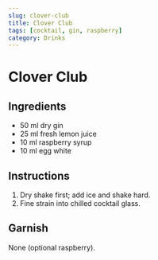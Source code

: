 ```yaml
---
slug: clover-club
title: Clover Club
tags: [cocktail, gin, raspberry]
category: Drinks
---
```


# Clover Club

## Ingredients

- 50 ml dry gin
- 25 ml fresh lemon juice
- 10 ml raspberry syrup
- 10 ml egg white

## Instructions

1. Dry shake first; add ice and shake hard.
2. Fine strain into chilled cocktail glass.

## Garnish

None (optional raspberry).
